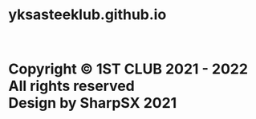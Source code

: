 # yksasteeklub.github.io

<br>
<h1>
Copyright © 1ST CLUB 2021 - 2022 All rights reserved <br>Design by SharpSX 2021
<body>
